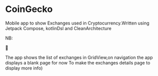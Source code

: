 # CoinGecko
Mobile app to show Exchanges used in Cryptocurrency.Written using Jetpack Compose, kotlinDsl and CleanArchitecture

NB:

🚧 


The app shows the list of exchanges in GridView,on navigation the app displays a blank page for now 
To make the exchanges details page to display more info)
